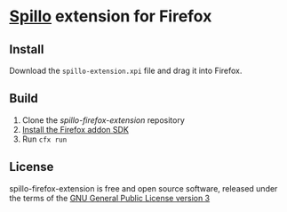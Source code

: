 [Spillo](http://bananafishsoftware.com/products/spillo/) extension for Firefox
=========

## Install
Download the `spillo-extension.xpi` file and drag it into Firefox.

## Build
1. Clone the _spillo-firefox-extension_ repository
2. [Install the Firefox addon SDK](https://developer.mozilla.org/en-US/Add-ons/SDK/Tutorials/Installation)
3. Run `cfx run`

## License
spillo-firefox-extension is free and open source software, released under the terms of the [GNU General Public License version 3](http://www.gnu.org/licenses/gpl.html)
